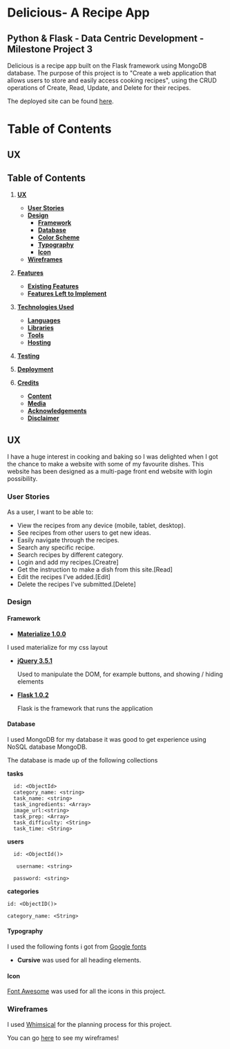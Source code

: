 # Delicious- A Recipe App
## Python & Flask - Data Centric Development - Milestone Project 3

Delicious is a recipe app built on the Flask framework using MongoDB database. The purpose of this project is to "Create a web application that allows users to store and easily access cooking recipes", using the CRUD operations of Create, Read, Update, and Delete for their recipes.

The deployed site can be found [here](#).

# Table of Contents
## UX

## Table of Contents

1. **[UX](#UX)**

   * **[User Stories](#user-stories)**
   * **[Design](#design)**
     * **[Framework](#framework)**
     * **[Database](#database)**
     * **[Color Scheme](#color-scheme)**
     * **[Typography](#typography)**
     * **[Icon](#icon)**
   * **[Wireframes](#wireframes)**

2. **[Features](#features)**
   * **[Existing Features](#existing-features)**
   * **[Features Left to Implement](#features-left-to-implement)**

3. **[Technologies Used](#technologies-Used)**
   * **[Languages](#languages)**
   * **[Libraries](#libraries)**
   * **[Tools](#tools)**
   * **[Hosting](#hosting)**

4. **[Testing](#testing)**

5. **[Deployment](#deployment)**

6. **[Credits](#credits)**
    * **[Content](#content)**
    * **[Media](#media)**
    * **[Acknowledgements](#acknoledgements)**
    * **[Disclaimer](disclaimer)**


## UX

I have a huge interest in cooking and baking so I was delighted when I got the chance to make a website with some of my favourite dishes.
This website has been designed as a multi-page front end website with login possibility.


### User Stories

As a user, I want to be able to:

* View the recipes from any device (mobile, tablet, desktop).
* See recipes from other users to get new ideas.
* Easily navigate through the recipes.
* Search any specific recipe.
* Search recipes by different category.
* Login and add my recipes.[Creatre]
* Get the instruction to make a dish from this site.[Read]
* Edit the recipes I've added.[Edit]
* Delete the recipes I've submitted.[Delete]

### Design

#### Framework

* **[Materialize 1.0.0](https://materializecss.com/)**

I used materialize for my css layout
  
* **[jQuery 3.5.1](https://code.jquery.com/jquery/)**

  Used to manipulate the DOM, for example buttons, and showing / hiding elements

* **[Flask 1.0.2](https://palletsprojects.com/p/flask/)** 

  Flask is the framework that runs the application

#### Database

I used MongoDB for my database it was good to get experience using NoSQL database MongoDB.

The database is made up of the following collections

**tasks**

      id: <ObjectId>
      category_name: <string>
      task_name: <string>
      task_ingredients: <Array>
      image_url:<string>
      task_prep: <Array>
      task_difficulty: <String>
      task_time: <String>

**users**

      id: <ObjectId()>
      
       username: <string>
      
      password: <string>

**categories**
    
    id: <ObjectID()>
    
    category_name: <String>


#### Typography

I used the following fonts i got from [Google fonts](https://fonts.google.com/)

* **Cursive** was used for all heading elements.

#### Icon

[Font Awesome](https://fontawesome.com/v4.7/get-started/) was used for all the icons in this project.

### Wireframes

I used [Whimsical](https://whimsical.com/wireframes) for the planning process for this project.

You can go [here](https://whimsical.com/the-beginning-ABP7BxZPnN9v2GrPq76YwE) to see my wireframes!
